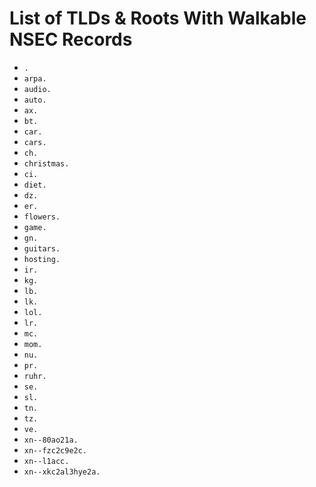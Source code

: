 # List of TLDs & Roots With Walkable NSEC Records

* `.`
* `arpa.`
* `audio.`
* `auto.`
* `ax.`
* `bt.`
* `car.`
* `cars.`
* `ch.`
* `christmas.`
* `ci.`
* `diet.`
* `dz.`
* `er.`
* `flowers.`
* `game.`
* `gn.`
* `guitars.`
* `hosting.`
* `ir.`
* `kg.`
* `lb.`
* `lk.`
* `lol.`
* `lr.`
* `mc.`
* `mom.`
* `nu.`
* `pr.`
* `ruhr.`
* `se.`
* `sl.`
* `tn.`
* `tz.`
* `ve.`
* `xn--80ao21a.`
* `xn--fzc2c9e2c.`
* `xn--l1acc.`
* `xn--xkc2al3hye2a.`

